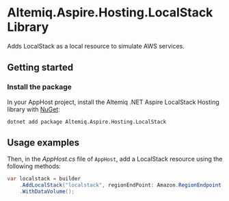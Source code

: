 # Altemiq.Aspire.Hosting.LocalStack Library

Adds LocalStack as a local resource to simulate AWS services.

## Getting started

### Install the package

In your AppHost project, install the Altemiq .NET Aspire LocalStack Hosting library with [NuGet](https://www.nuget.org):

```dotnetcli
dotnet add package Altemiq.Aspire.Hosting.LocalStack
```

## Usage examples

Then, in the _AppHost.cs_ file of `AppHost`, add a LocalStack resource using the following methods:

```csharp
var localstack = builder
    .AddLocalStack("localstack", regionEndPoint: Amazon.RegionEndpoint.APSoutheast2, services: LocalStackServices.Community.SimpleStorageService)
    .WithDataVolume();
```